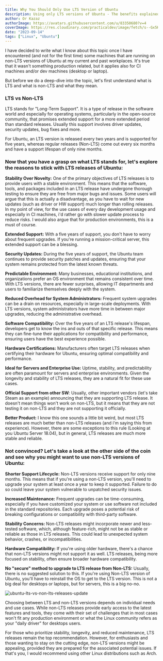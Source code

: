 ```yaml
---
title: Why You Should Only Use LTS Version of Ubuntu
description: Using only LTS versions of Ubuntu - The benefits explained.
author: Or Kazaz
authorImage: https://avatars.githubusercontent.com/u/83350680?v=4
coverImage: https://res.cloudinary.com/practicaldev/image/fetch/s--Gx5KGHeG--/c_limit%2Cf_auto%2Cfl_progressive%2Cq_auto%2Cw_800/https://dev-to-uploads.s3.amazonaws.com/uploads/articles/a6piejdhzf2nhsfixe09.png
date: "2023-09-14"
tags: ["Linux", "Ubuntu"]
---
```


I have decided to write what I know about this topic once I have encountered (and not for the first time) some machines that are running on non-LTS versions of Ubuntu at my current and past workplaces. It's true that it wasn't something production related, but it applies also for CI machines and/or dev machines (desktop or laptop).

But before we do a deep-dive into the topic, let's first understand what is LTS and what is non-LTS and what they mean.

### LTS vs Non-LTS

LTS stands for "Long-Term Support". It is a type of release in the software world and especially for operating systems, particularly in the open-source community, that promises extended support for a more extended period than standard releases. Usually this support involves driver updates, security updates, bug fixes and more.
 
For Ubuntu, an LTS version is released every two years and is supported for five years, whereas regular releases (Non-LTS) come out every six months and have a support lifespan of only nine months.

### Now that you have a grasp on what LTS stands for, let's explore the reasons to stick with LTS releases of Ubuntu:

__Stability Over Novelty:__ One of the primary objectives of LTS releases is to provide users with a stable environment. This means that the software, tools, and packages included in an LTS release have undergone thorough testing to ensure they are free from major bugs and issues. Some users will argue that this is actually a disadvantage, as you have to wait for new updates (such as driver or HW support) much longer than rolling releases.
In my point of view, for the use cases of every day development usage and especially in CI machines, i'd rather go with slower update process to reduce risks. I would also argue that for production environments, this is a must of course.

__Extended Support:__ With a five years of support, you don't have to worry about frequent upgrades. If you're running a mission-critical server, this extended support can be a blessing.

__Security Updates:__ During the five years of support, the Ubuntu team continues to provide security patches and updates, ensuring that your system remains protected from the latest known threats.

__Predictable Environment:__ Many businesses, educational institutions, and organizations prefer an OS environment that remains consistent over time. With LTS versions, there are fewer surprises, allowing IT departments and users to familiarize themselves deeply with the system.

__Reduced Overhead for System Administrators:__ Frequent system upgrades can be a drain on resources, especially in large-scale deployments. With LTS versions, system administrators have more time in between major upgrades, reducing the administrative overhead.

__Software Compatibility:__ Over the five years of an LTS release's lifespan, developers get to know the ins and outs of that specific release. This means they can fine-tune their applications for compatibility and performance, ensuring users have the best experience possible.

__Hardware Certifications:__ Manufacturers often target LTS releases when certifying their hardware for Ubuntu, ensuring optimal compatibility and performance.

__Ideal for Servers and Enterprise Use:__ Uptime, stability, and predictability are often paramount for servers and enterprise environments. Given the longevity and stability of LTS releases, they are a natural fit for these use cases.

__Official Support from other SW__: Usually, other important vendors (let's take Steam as an example) announcing that they are supporting LTS release. It doesn't mean things won't work on non-LTS, but it means that they are not testing it on non-LTS and they are not supporting it officially.

__Better Product:__ I know this one sounds a little bit weird, but most LTS releases are much better than non-LTS releases (and i'm saying this from experience). However, there are some exceptions to this rule (Looking at you Ubuntu Server 18.04), but in general, LTS releases are much more stable and reliable.

### Not convinced? Let's take a look at the other side of the coin and see why you might want to use non-LTS versions of Ubuntu:

__Shorter Support Lifecycle:__ Non-LTS versions receive support for only nine months. This means that if you're using a non-LTS version, you'll need to upgrade your system at least once a year to keep it supported. Failure to do so could leave your system vulnerable to unpatched security issues.

__Increased Maintenance:__ Frequent upgrades can be time-consuming, especially if you have customized your system or use software not included in the standard repositories. Each upgrade poses a potential risk of breaking configurations or compatibility with third-party software.

__Stability Concerns:__ Non-LTS releases might incorporate newer and less-tested software, which, although feature-rich, might not be as stable or reliable as those in LTS releases. This could lead to unexpected system behavior, crashes, or incompatibilities.

__Hardware Compatibility:__ If you're using older hardware, there's a chance that non-LTS versions might not support it as well. LTS releases, being more focused on stability, often ensure broader hardware compatibility.

__No "secure" method to upgrade to LTS release from Non-LTS:__ Usually, there is no suggested solution to this. If you're using Non-LTS version of Ubuntu, you'll have to reinstall the OS to get to the LTS version. This is not a big deal for desktops or laptops, but for servers, this is a big no-no.

![ubuntu-lts-vs-non-lts-releases-update](https://res.cloudinary.com/canonical/image/fetch/f_auto,q_auto,fl_sanitize,c_fill,w_720/https://ubuntu.com/wp-content/uploads/c26b/Screenshot-from-2021-09-21-16-45-52.png)


Choosing between LTS and non-LTS versions depends on individual needs and use cases. While non-LTS releases provide early access to the latest features and tools, they come with their set of challenges that in most cases won't fit any production environment or what the Linux community refers as your "daily driver" for desktops users. 

For those who prioritize stability, longevity, and reduced maintenance, LTS releases remain the top recommendation. However, for enthusiasts and those wanting to stay on the cutting edge, non-LTS versions might be appealing, provided they are prepared for the associated potential issues. If that's you, I would recommend using other Linux distributions such as Arch.
